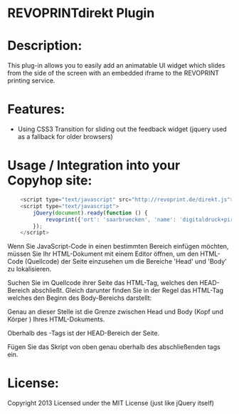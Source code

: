 REVOPRINTdirekt Plugin
===========

Description:
=====

This plug-in allows you to easily add an animatable UI widget which slides from the side of the screen with an embedded iframe to the REVOPRINT printing service.



Features:
=====

  - Using CSS3 Transition for sliding out the feedback widget (jquery used as a fallback for older browsers)



Usage / Integration into your Copyhop site:
=====


```javascript
    <script type="text/javascript" src="http://revoprint.de/direkt.js"></script>
    <script type="text/javascript">
        jQuery(document).ready(function () {
            revoprint({'ort': 'saarbruecken', 'name': 'digitaldruck+pirrot+gmbh', 'bgColor': '#009ee3'});
        });
    </script>
````

Wenn Sie JavaScript-Code in einen bestimmten Bereich einfügen möchten, müssen Sie Ihr HTML-Dokument mit einem Editor öffnen, um den HTML-Code (Quellcode) der Seite einzusehen um die Bereiche 'Head' und 'Body' zu lokalisieren.

Suchen Sie im Quellcode ihrer Seite das HTML-Tag, welches den HEAD-Bereich abschließt. Gleich darunter finden Sie in der Regel das HTML-Tag welches den Beginn des Body-Bereichs darstellt:

</head>
<body>
Genau an dieser Stelle ist die Grenze zwischen Head und Body (Kopf und Körper ) Ihres HTML-Dokuments.

Oberhalb des </head>-Tags ist der HEAD-Bereich der Seite.

Fügen Sie das Skript von oben genau oberhalb des abschließenden </head> tags ein.



License:
=====

Copyright 2013
Licensed under the MIT License (just like jQuery itself)

